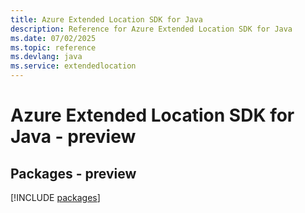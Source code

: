```yaml
---
title: Azure Extended Location SDK for Java
description: Reference for Azure Extended Location SDK for Java
ms.date: 07/02/2025
ms.topic: reference
ms.devlang: java
ms.service: extendedlocation
---
```

# Azure Extended Location SDK for Java - preview
## Packages - preview
[!INCLUDE [packages](extended-location-index.md)]
